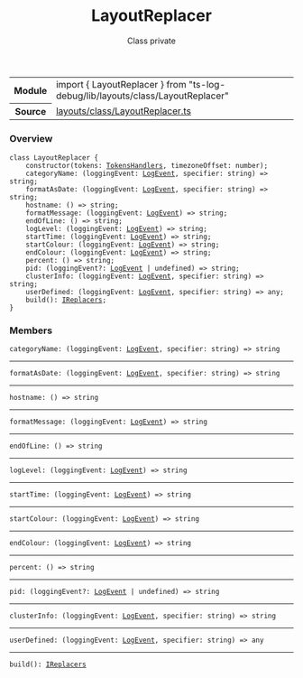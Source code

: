 <header class="symbol-info-header">    <h1 id="layoutreplacer">LayoutReplacer</h1>    <label class="symbol-info-type-label class">Class</label>    <label class="api-type-label private">private</label>  </header>
<section class="symbol-info">      <table class="is-full-width">        <tbody>        <tr>          <th>Module</th>          <td>            <div class="lang-typescript">                <span class="token keyword">import</span> { LayoutReplacer }                 <span class="token keyword">from</span>                 <span class="token string">"ts-log-debug/lib/layouts/class/LayoutReplacer"</span>                            </div>          </td>        </tr>        <tr>          <th>Source</th>          <td>            <a href="https://github.com/romakita/log-debug/blob/v4.0.2/src/layouts/class/LayoutReplacer.ts#L0-L0">                layouts/class/LayoutReplacer.ts            </a>        </td>        </tr>                </tbody>      </table>    </section>

### Overview

<pre><code class="typescript-lang"><span class="token keyword">class</span> LayoutReplacer <span class="token punctuation">{</span>
    <span class="token keyword">constructor</span><span class="token punctuation">(</span>tokens<span class="token punctuation">:</span> <a href="#api/common/layouts/tokenshandlers"><span class="token">TokensHandlers</span></a><span class="token punctuation">,</span> timezoneOffset<span class="token punctuation">:</span> <span class="token keyword">number</span><span class="token punctuation">)</span><span class="token punctuation">;</span>
    categoryName<span class="token punctuation">:</span> <span class="token punctuation">(</span>loggingEvent<span class="token punctuation">:</span> <a href="#api/common/core/logevent"><span class="token">LogEvent</span></a><span class="token punctuation">,</span> specifier<span class="token punctuation">:</span> <span class="token keyword">string</span><span class="token punctuation">)</span> => <span class="token keyword">string</span><span class="token punctuation">;</span>
    formatAsDate<span class="token punctuation">:</span> <span class="token punctuation">(</span>loggingEvent<span class="token punctuation">:</span> <a href="#api/common/core/logevent"><span class="token">LogEvent</span></a><span class="token punctuation">,</span> specifier<span class="token punctuation">:</span> <span class="token keyword">string</span><span class="token punctuation">)</span> => <span class="token keyword">string</span><span class="token punctuation">;</span>
    hostname<span class="token punctuation">:</span> <span class="token punctuation">(</span><span class="token punctuation">)</span> => <span class="token keyword">string</span><span class="token punctuation">;</span>
    formatMessage<span class="token punctuation">:</span> <span class="token punctuation">(</span>loggingEvent<span class="token punctuation">:</span> <a href="#api/common/core/logevent"><span class="token">LogEvent</span></a><span class="token punctuation">)</span> => <span class="token keyword">string</span><span class="token punctuation">;</span>
    endOfLine<span class="token punctuation">:</span> <span class="token punctuation">(</span><span class="token punctuation">)</span> => <span class="token keyword">string</span><span class="token punctuation">;</span>
    logLevel<span class="token punctuation">:</span> <span class="token punctuation">(</span>loggingEvent<span class="token punctuation">:</span> <a href="#api/common/core/logevent"><span class="token">LogEvent</span></a><span class="token punctuation">)</span> => <span class="token keyword">string</span><span class="token punctuation">;</span>
    startTime<span class="token punctuation">:</span> <span class="token punctuation">(</span>loggingEvent<span class="token punctuation">:</span> <a href="#api/common/core/logevent"><span class="token">LogEvent</span></a><span class="token punctuation">)</span> => <span class="token keyword">string</span><span class="token punctuation">;</span>
    startColour<span class="token punctuation">:</span> <span class="token punctuation">(</span>loggingEvent<span class="token punctuation">:</span> <a href="#api/common/core/logevent"><span class="token">LogEvent</span></a><span class="token punctuation">)</span> => <span class="token keyword">string</span><span class="token punctuation">;</span>
    endColour<span class="token punctuation">:</span> <span class="token punctuation">(</span>loggingEvent<span class="token punctuation">:</span> <a href="#api/common/core/logevent"><span class="token">LogEvent</span></a><span class="token punctuation">)</span> => <span class="token keyword">string</span><span class="token punctuation">;</span>
    percent<span class="token punctuation">:</span> <span class="token punctuation">(</span><span class="token punctuation">)</span> => <span class="token keyword">string</span><span class="token punctuation">;</span>
    pid<span class="token punctuation">:</span> <span class="token punctuation">(</span>loggingEvent?<span class="token punctuation">:</span> <a href="#api/common/core/logevent"><span class="token">LogEvent</span></a> | undefined<span class="token punctuation">)</span> => <span class="token keyword">string</span><span class="token punctuation">;</span>
    clusterInfo<span class="token punctuation">:</span> <span class="token punctuation">(</span>loggingEvent<span class="token punctuation">:</span> <a href="#api/common/core/logevent"><span class="token">LogEvent</span></a><span class="token punctuation">,</span> specifier<span class="token punctuation">:</span> <span class="token keyword">string</span><span class="token punctuation">)</span> => <span class="token keyword">string</span><span class="token punctuation">;</span>
    userDefined<span class="token punctuation">:</span> <span class="token punctuation">(</span>loggingEvent<span class="token punctuation">:</span> <a href="#api/common/core/logevent"><span class="token">LogEvent</span></a><span class="token punctuation">,</span> specifier<span class="token punctuation">:</span> <span class="token keyword">string</span><span class="token punctuation">)</span> => <span class="token keyword">any</span><span class="token punctuation">;</span>
    <span class="token function">build</span><span class="token punctuation">(</span><span class="token punctuation">)</span><span class="token punctuation">:</span> <a href="#api/common/layouts/ireplacers"><span class="token">IReplacers</span></a><span class="token punctuation">;</span>
<span class="token punctuation">}</span></code></pre>

### Members

<div class="method-overview"><pre><code class="typescript-lang">categoryName<span class="token punctuation">:</span> <span class="token punctuation">(</span>loggingEvent<span class="token punctuation">:</span> <a href="#api/common/core/logevent"><span class="token">LogEvent</span></a><span class="token punctuation">,</span> specifier<span class="token punctuation">:</span> <span class="token keyword">string</span><span class="token punctuation">)</span> => <span class="token keyword">string</span></code></pre></div>
<hr />
<div class="method-overview"><pre><code class="typescript-lang">formatAsDate<span class="token punctuation">:</span> <span class="token punctuation">(</span>loggingEvent<span class="token punctuation">:</span> <a href="#api/common/core/logevent"><span class="token">LogEvent</span></a><span class="token punctuation">,</span> specifier<span class="token punctuation">:</span> <span class="token keyword">string</span><span class="token punctuation">)</span> => <span class="token keyword">string</span></code></pre></div>
<hr />
<div class="method-overview"><pre><code class="typescript-lang">hostname<span class="token punctuation">:</span> <span class="token punctuation">(</span><span class="token punctuation">)</span> => <span class="token keyword">string</span></code></pre></div>
<hr />
<div class="method-overview"><pre><code class="typescript-lang">formatMessage<span class="token punctuation">:</span> <span class="token punctuation">(</span>loggingEvent<span class="token punctuation">:</span> <a href="#api/common/core/logevent"><span class="token">LogEvent</span></a><span class="token punctuation">)</span> => <span class="token keyword">string</span></code></pre></div>
<hr />
<div class="method-overview"><pre><code class="typescript-lang">endOfLine<span class="token punctuation">:</span> <span class="token punctuation">(</span><span class="token punctuation">)</span> => <span class="token keyword">string</span></code></pre></div>
<hr />
<div class="method-overview"><pre><code class="typescript-lang">logLevel<span class="token punctuation">:</span> <span class="token punctuation">(</span>loggingEvent<span class="token punctuation">:</span> <a href="#api/common/core/logevent"><span class="token">LogEvent</span></a><span class="token punctuation">)</span> => <span class="token keyword">string</span></code></pre></div>
<hr />
<div class="method-overview"><pre><code class="typescript-lang">startTime<span class="token punctuation">:</span> <span class="token punctuation">(</span>loggingEvent<span class="token punctuation">:</span> <a href="#api/common/core/logevent"><span class="token">LogEvent</span></a><span class="token punctuation">)</span> => <span class="token keyword">string</span></code></pre></div>
<hr />
<div class="method-overview"><pre><code class="typescript-lang">startColour<span class="token punctuation">:</span> <span class="token punctuation">(</span>loggingEvent<span class="token punctuation">:</span> <a href="#api/common/core/logevent"><span class="token">LogEvent</span></a><span class="token punctuation">)</span> => <span class="token keyword">string</span></code></pre></div>
<hr />
<div class="method-overview"><pre><code class="typescript-lang">endColour<span class="token punctuation">:</span> <span class="token punctuation">(</span>loggingEvent<span class="token punctuation">:</span> <a href="#api/common/core/logevent"><span class="token">LogEvent</span></a><span class="token punctuation">)</span> => <span class="token keyword">string</span></code></pre></div>
<hr />
<div class="method-overview"><pre><code class="typescript-lang">percent<span class="token punctuation">:</span> <span class="token punctuation">(</span><span class="token punctuation">)</span> => <span class="token keyword">string</span></code></pre></div>
<hr />
<div class="method-overview"><pre><code class="typescript-lang">pid<span class="token punctuation">:</span> <span class="token punctuation">(</span>loggingEvent?<span class="token punctuation">:</span> <a href="#api/common/core/logevent"><span class="token">LogEvent</span></a> | undefined<span class="token punctuation">)</span> => <span class="token keyword">string</span></code></pre></div>
<hr />
<div class="method-overview"><pre><code class="typescript-lang">clusterInfo<span class="token punctuation">:</span> <span class="token punctuation">(</span>loggingEvent<span class="token punctuation">:</span> <a href="#api/common/core/logevent"><span class="token">LogEvent</span></a><span class="token punctuation">,</span> specifier<span class="token punctuation">:</span> <span class="token keyword">string</span><span class="token punctuation">)</span> => <span class="token keyword">string</span></code></pre></div>
<hr />
<div class="method-overview"><pre><code class="typescript-lang">userDefined<span class="token punctuation">:</span> <span class="token punctuation">(</span>loggingEvent<span class="token punctuation">:</span> <a href="#api/common/core/logevent"><span class="token">LogEvent</span></a><span class="token punctuation">,</span> specifier<span class="token punctuation">:</span> <span class="token keyword">string</span><span class="token punctuation">)</span> => <span class="token keyword">any</span></code></pre></div>
<hr />
<div class="method-overview"><pre><code class="typescript-lang"><span class="token function">build</span><span class="token punctuation">(</span><span class="token punctuation">)</span><span class="token punctuation">:</span> <a href="#api/common/layouts/ireplacers"><span class="token">IReplacers</span></a></code></pre></div>
